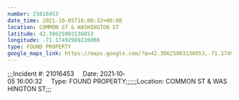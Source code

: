 ```yaml
---
number: 21016453
date_time: 2021-10-05T16:00:32+00:00
location: COMMON ST & WASHINGTON ST
latitude: 42.38625003136053
longitude: -71.17492989226008
type: FOUND PROPERTY
google_maps_link: https://maps.google.com/?q=42.38625003136053,-71.17492989226008
---
```


;;;Incident #: 21016453     Date: 2021‐10‐05 16:00:32     Type: FOUND PROPERTY;;;;;;Location: COMMON ST & WASHINGTON ST;;;

